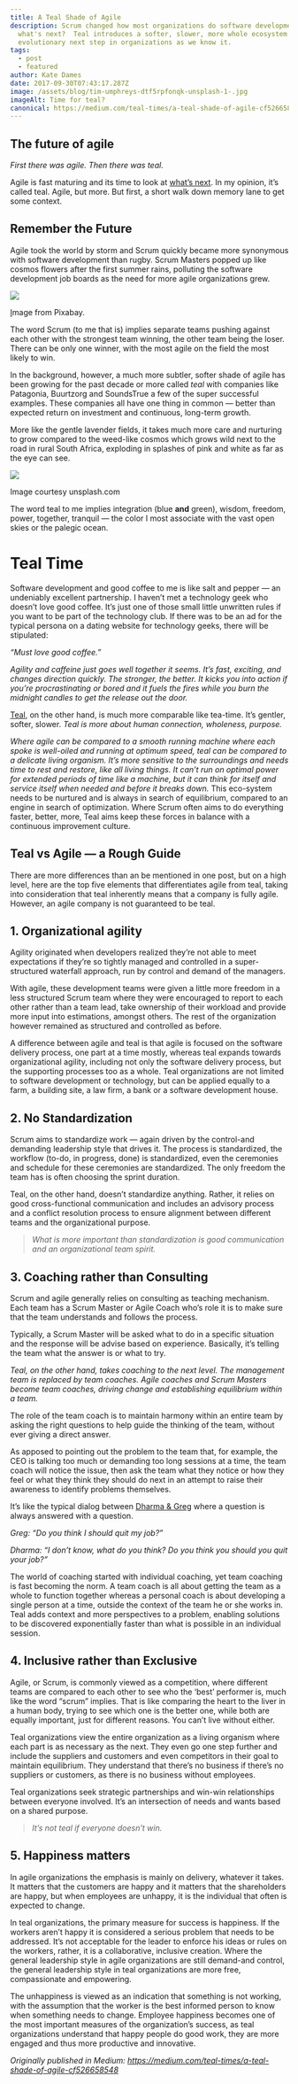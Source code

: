 ```yaml
---
title: A Teal Shade of Agile
description: Scrum changed how most organizations do software development.  But
  what's next?  Teal introduces a softer, slower, more whole ecosystem as an
  evolutionary next step in organizations as we know it.
tags:
  - post
  - featured
author: Kate Dames
date: 2017-09-30T07:43:17.287Z
image: /assets/blog/tim-umphreys-dtf5rpfonqk-unsplash-1-.jpg
imageAlt: Time for teal?
canonical: https://medium.com/teal-times/a-teal-shade-of-agile-cf526658548
---
```

## The future of agile

*First there was agile. Then there was teal.*

Agile is fast maturing and its time to look at [what’s next](https://medium.com/@funficient/whats-next-9670b01d8fbc). In my opinion, it’s called teal. Agile, but more. But first, a short walk down memory lane to get some context.

## Remember the Future

Agile took the world by storm and Scrum quickly became more synonymous with software development than rugby. Scrum Masters popped up like cosmos flowers after the first summer rains, polluting the software development job boards as the need for more agile organizations grew.

![](https://miro.medium.com/max/1400/1*iZluJuUMJucGTkhChTvrjg.jpeg)

[I](https://pixabay.com/en/service/terms/#usage)mage from Pixabay.

The word Scrum (to me that is) implies separate teams pushing against each other with the strongest team winning, the other team being the loser. There can be only one winner, with the most agile on the field the most likely to win.

In the background, however, a much more subtler, softer shade of agile has been growing for the past decade or more called *teal* with companies like Patagonia, Buurtzorg and SoundsTrue a few of the super successful examples. These companies all have one thing in common — better than expected return on investment and continuous, long-term growth.

More like the gentle lavender fields, it takes much more care and nurturing to grow compared to the weed-like cosmos which grows wild next to the road in rural South Africa, exploding in splashes of pink and white as far as the eye can see.

![](https://miro.medium.com/max/1400/1*qSPFiPGWnLDs5i9q2MpBGg.jpeg)

Image courtesy unsplash.com

The word teal to me implies integration (blue **and** green), wisdom, freedom, power, together, tranquil — the color I most associate with the vast open skies or the palegic ocean.

# Teal Time

Software development and good coffee to me is like salt and pepper — an undeniably excellent partnership. I haven’t met a technology geek who doesn’t love good coffee. It’s just one of those small little unwritten rules if you want to be part of the technology club. If there was to be an ad for the typical persona on a dating website for technology geeks, there will be stipulated:

*“Must love good coffee.”*

*Agility and caffeine just goes well together it seems. It’s fast, exciting, and changes direction quickly. The stronger, the better. It kicks you into action if you’re procrastinating or bored and it fuels the fires while you burn the midnight candles to get the release out the door.*

[Teal](https://medium.com/@funficient/a-teal-manifesto-68347d90957), on the other hand, is much more comparable like tea-time. It’s gentler, softer, slower. *Teal is more about human connection, wholeness, purpose.*

*Where agile can be compared to a smooth running machine where each spoke is well-oiled and running at optimum speed, teal can be compared to a delicate living organism. It’s more sensitive to the surroundings and needs time to rest and restore, like all living things. It can’t run on optimal power for extended periods of time like a machine, but it can think for itself and service itself when needed and before it breaks down.* This eco-system needs to be nurtured and is always in search of equilibrium, compared to an engine in search of optimization. Where Scrum often aims to do everything faster, better, more, Teal aims keep these forces in balance with a continuous improvement culture.

## Teal vs Agile — a Rough Guide

There are more differences than an be mentioned in one post, but on a high level, here are the top five elements that differentiates agile from teal, taking into consideration that teal inherently means that a company is fully agile. However, an agile company is not guaranteed to be teal.

## 1. Organizational agility

Agility originated when developers realized they’re not able to meet expectations if they’re so tightly managed and controlled in a super-structured waterfall approach, run by control and demand of the managers.

With agile, these development teams were given a little more freedom in a less structured Scrum team where they were encouraged to report to each other rather than a team lead, take ownership of their workload and provide more input into estimations, amongst others. The rest of the organization however remained as structured and controlled as before.

A difference between agile and teal is that agile is focused on the software delivery process, one part at a time mostly, whereas teal expands towards organizational agility, including not only the software delivery process, but the supporting processes too as a whole. Teal organizations are not limited to software development or technology, but can be applied equally to a farm, a building site, a law firm, a bank or a software development house.

## 2. No Standardization

Scrum aims to standardize work — again driven by the control-and demanding leadership style that drives it. The process is standardized, the workflow (to-do, in progress, done) is standardized, even the ceremonies and schedule for these ceremonies are standardized. The only freedom the team has is often choosing the sprint duration.

Teal, on the other hand, doesn’t standardize anything. Rather, it relies on good cross-functional communication and includes an advisory process and a conflict resolution process to ensure alignment between different teams and the organizational purpose.

> *What is more important than standardization is good communication and an organizational team spirit.*

## 3. Coaching rather than Consulting

Scrum and agile generally relies on consulting as teaching mechanism. Each team has a Scrum Master or Agile Coach who’s role it is to make sure that the team understands and follows the process.

Typically, a Scrum Master will be asked what to do in a specific situation and the response will be advise based on experience. Basically, it’s telling the team what the answer is or what to try.

*Teal, on the other hand, takes coaching to the next level. The management team is replaced by team coaches. Agile coaches and Scrum Masters become team coaches, driving change and establishing equilibrium within a team.*

The role of the team coach is to maintain harmony within an entire team by asking the right questions to help guide the thinking of the team, without ever giving a direct answer.

As apposed to pointing out the problem to the team that, for example, the CEO is talking too much or demanding too long sessions at a time, the team coach will notice the issue, then ask the team what they notice or how they feel or what they think they should do next in an attempt to raise their awareness to identify problems themselves.

It’s like the typical dialog between [Dharma & Greg](http://www.imdb.com/title/tt0118303/) where a question is always answered with a question.

*Greg: “Do you think I should quit my job?”*

*Dharma: “I don’t know, what do you think? Do you think you should you quit your job?”*

The world of coaching started with individual coaching, yet team coaching is fast becoming the norm. A team coach is all about getting the team as a whole to function together whereas a personal coach is about developing a single person at a time, outside the context of the team he or she works in. Teal adds context and more perspectives to a problem, enabling solutions to be discovered exponentially faster than what is possible in an individual session.

## 4. Inclusive rather than Exclusive

Agile, or Scrum, is commonly viewed as a competition, where different teams are compared to each other to see who the ‘best’ performer is, much like the word “scrum” implies. That is like comparing the heart to the liver in a human body, trying to see which one is the better one, while both are equally important, just for different reasons. You can’t live without either.

Teal organizations view the entire organization as a living organism where each part is as necessary as the next. They even go one step further and include the suppliers and customers and even competitors in their goal to maintain equilibrium. They understand that there’s no business if there’s no suppliers or customers, as there is no business without employees.

Teal organizations seek strategic partnerships and win-win relationships between everyone involved. It’s an intersection of needs and wants based on a shared purpose.

> *It’s not teal if everyone doesn’t win.*

## 5. Happiness matters

In agile organizations the emphasis is mainly on delivery, whatever it takes. It matters that the customers are happy and it matters that the shareholders are happy, but when employees are unhappy, it is the individual that often is expected to change.

In teal organizations, the primary measure for success is happiness. If the workers aren’t happy it is considered a serious problem that needs to be addressed. It’s not acceptable for the leader to enforce his ideas or rules on the workers, rather, it is a collaborative, inclusive creation. Where the general leadership style in agile organizations are still demand-and control, the general leadership style in teal organizations are more free, compassionate and empowering.

The unhappiness is viewed as an indication that something is not working, with the assumption that the worker is the best informed person to know when something needs to change. Employee happiness becomes one of the most important measures of the organization’s success, as teal organizations understand that happy people do good work, they are more engaged and thus more productive and innovative.





*Originally published in Medium: https://medium.com/teal-times/a-teal-shade-of-agile-cf526658548*